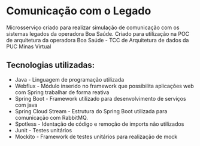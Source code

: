 # Comunicação com o Legado

Microsserviço criado para realizar simulação de comunicação com os sistemas legados da operadora Boa Saúde. Criado para utilização na POC de arquitetura da operadora Boa Saúde - TCC de Arquitetura de dados da PUC Minas Virtual

## Tecnologias utilizadas:

- Java - Linguagem de programação utilizada
- Webflux - Módulo inserido no framework que possibilita aplicações web com Spring trabalhar de forma reativa
- Spring Boot - Framework utilizado para desenvolvimento de serviços com java
- Spring Cloud Stream - Estrutura do Spring Boot utilizada para comunicação com RabbitMQ.
- Spotless - Identação de código e remoção de imports não utilizados
- Junit - Testes unitários
- Mockito - Framework de testes unitários para realização de mock
